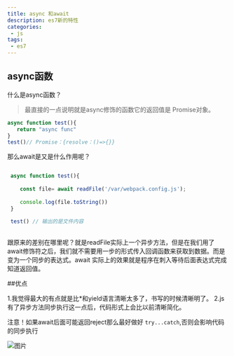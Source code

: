 ```yaml
---
title: async 和await
description: es7新的特性
categories:
 - js
tags: 
 - es7
---
```


## async函数

 什么是async函数？
 >最直接的一点说明就是async修饰的函数它的返回值是 Promise对象。
 
 ```js
 async function test(){
    return "async func"
 }
 test()// Promise：{resolve：()=>{}}
 
```
   那么await是又是什么作用呢？
   
```js

 async function test(){
    
    const file= await readFile('/var/webpack.config.js');
    
    console.log(file.toString())
 }
 
 test() // 输出的是文件内容
 
```

跟原来的差别在哪里呢？就是readFile实际上一个异步方法，但是在我们用了await修饰符之后，我们就不需要用一步的形式传入回调函数来获取到数据。而是变为一个同步的表达式。await 实际上的效果就是程序在刺入等待后面表达式完成知道返回值。

##优点

 1.我觉得最大的有点就是比*和yield语言清晰太多了，书写的时候清晰明了。
 2.js有了异步方法同步执行这一点后，代码形式上会比以前清晰简化。
 
 注意！如果await后面可能返回reject那么最好做好 `try...catch`,否则会影响代码的同步执行
 
 ![图片]({{site.url}}/assets/images/es7/async__rejected.png)

